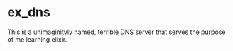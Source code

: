 ex_dns
==========

This is a unimaginitvly named, terrible DNS server that serves the purpose of me
learning elixir.

